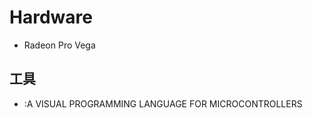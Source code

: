 # Hardware

* Radeon Pro Vega

## 工具

* [](https://xod.io/):A VISUAL PROGRAMMING LANGUAGE FOR MICROCONTROLLERS
